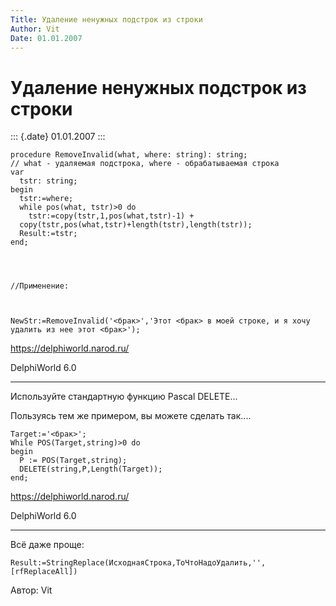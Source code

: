 ```yaml
---
Title: Удаление ненужных подстрок из строки
Author: Vit
Date: 01.01.2007
---
```



Удаление ненужных подстрок из строки
====================================

::: {.date}
01.01.2007
:::

    procedure RemoveInvalid(what, where: string): string;
    // what - удаляемая подстрока, where - обрабатываемая строка
    var
      tstr: string;
    begin
      tstr:=where;
      while pos(what, tstr)>0 do
        tstr:=copy(tstr,1,pos(what,tstr)-1) +
      copy(tstr,pos(what,tstr)+length(tstr),length(tstr));
      Result:=tstr;
    end; 
     
     
     
     
    //Применение: 
     
     
     
    NewStr:=RemoveInvalid('<брак>','Этот <брак> в моей строке, и я хочу
    удалить из нее этот <брак>');

<https://delphiworld.narod.ru/>

DelphiWorld 6.0

 

------------------------------------------------------------------------

Используйте стандартную функцию Pascal DELETE\...

Пользуясь тем же примером, вы можете сделать так\....

    Target:='<брак>';
    While POS(Target,string)>0 do
    begin
      P := POS(Target,string);
      DELETE(string,P,Length(Target));
    end;

<https://delphiworld.narod.ru/>

DelphiWorld 6.0

 

------------------------------------------------------------------------

Всё даже проще:


    Result:=StringReplace(ИсходнаяСтрока,ТоЧтоНадоУдалить,'',[rfReplaceAll])

Автор: Vit
